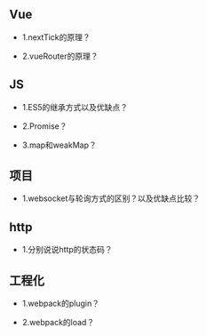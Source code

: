 ## Vue

- 1.nextTick的原理？

- 2.vueRouter的原理？

## JS

- 1.ES5的继承方式以及优缺点？

- 2.Promise？

- 3.map和weakMap？

## 项目

- 1.websocket与轮询方式的区别？以及优缺点比较？

## http

- 1.分别说说http的状态码？

## 工程化

- 1.webpack的plugin？

- 2.webpack的load？
